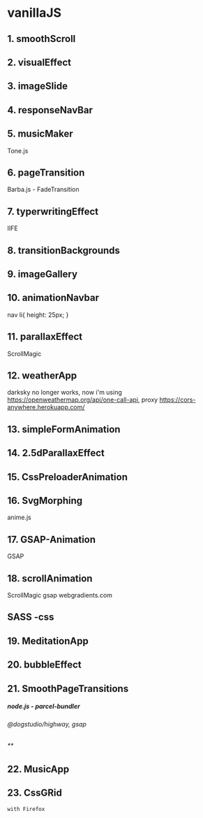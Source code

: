 # vanillaJS

## 1. smoothScroll

## 2. visualEffect

## 3. imageSlide

## 4. responseNavBar

## 5. musicMaker
Tone.js

## 6. pageTransition
Barba.js - FadeTransition

## 7. typerwritingEffect
IIFE

## 8. transitionBackgrounds

## 9. imageGallery

## 10. animationNavbar
nav li{ height: 25px; } 

## 11. parallaxEffect
ScrollMagic

## 12. weatherApp
 darksky no longer works, 
 now i'm using https://openweathermap.org/api/one-call-api, 
 proxy https://cors-anywhere.herokuapp.com/

## 13. simpleFormAnimation
 
## 14. 2.5dParallaxEffect

## 15. CssPreloaderAnimation

## 16. SvgMorphing
 anime.js

## 17. GSAP-Animation
 GSAP
 
## 18. scrollAnimation
 ScrollMagic
 gsap
 webgradients.com

## SASS -css

## 19. MeditationApp

## 20. bubbleEffect

## 21. SmoothPageTransitions
 ##### node.js - parcel-bundler
 ###### @dogstudio/highway, gsap
 ###### **

## 22. MusicApp

## 23. CssGRid
    with Firefox



